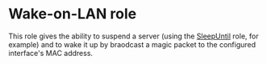 # Wake-on-LAN role

This role gives the ability to suspend a server (using the [SleepUntil](../sleepuntil/) role, for example) and to wake it up by braodcast a magic packet to the configured interface's MAC address.
